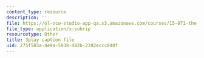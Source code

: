 ```yaml
---
content_type: resource
description: ''
file: https://ol-ocw-studio-app-qa.s3.amazonaws.com/courses/15-071-the-analytics-edge-spring-2017/275f503a4e9a5938d82b2392eccc848f_sJalJ1A9NDg.srt
file_type: application/x-subrip
resourcetype: Other
title: 3play caption file
uid: 275f503a-4e9a-5938-d82b-2392eccc848f
---
```

